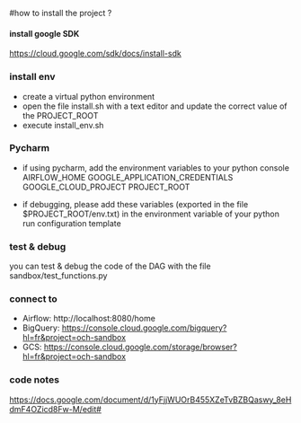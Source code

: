 #how to install the project ?

#### install google SDK
https://cloud.google.com/sdk/docs/install-sdk

### install env
- create a virtual python environment 
- open the file install.sh with a text editor and update the correct value of the PROJECT_ROOT
- execute install_env.sh 


### Pycharm 
- if using pycharm, add the environment variables to your python console 
AIRFLOW_HOME
GOOGLE_APPLICATION_CREDENTIALS
GOOGLE_CLOUD_PROJECT
PROJECT_ROOT

- if debugging, please add these variables 
(exported in the file $PROJECT_ROOT/env.txt) in the environment variable 
of your python run configuration template

### test & debug
you can test & debug the code of the DAG with the file sandbox/test_functions.py

### connect to 
- Airflow: http://localhost:8080/home
- BigQuery: https://console.cloud.google.com/bigquery?hl=fr&project=och-sandbox
- GCS: https://console.cloud.google.com/storage/browser?hl=fr&project=och-sandbox


### code notes
https://docs.google.com/document/d/1yFjjWUOrB455XZeTvBZBQaswy_8eHdmF4OZicd8Fw-M/edit#



